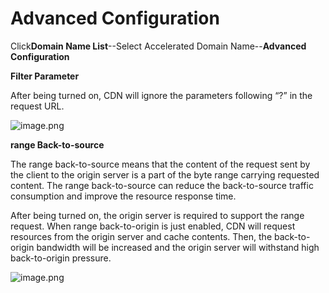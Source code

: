 # **Advanced Configuration**

Click**Domain Name List**--Select Accelerated Domain Name--**Advanced Configuration**

**Filter Parameter**

After being turned on, CDN will ignore the parameters following “?” in the request URL.

![image.png](https://img1.jcloudcs.com/cms/5c01bc8b-7074-4b97-8a70-9bb5009a9df320180118163149.png)

**range Back-to-source**

The range back-to-source means that the content of the request sent by the client to the origin server is a part of the byte range carrying requested content. The range back-to-source can reduce the back-to-source traffic consumption and improve the resource response time.

After being turned on, the origin server is required to support the range request. When range back-to-origin is just enabled, CDN will request resources from the origin server and cache contents. Then, the back-to-origin bandwidth will be increased and the origin server will withstand high back-to-origin pressure.

![image.png](https://img1.jcloudcs.com/cms/e3069686-236f-45c0-8868-8c199c46983720180118163407.png)